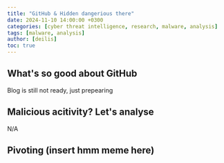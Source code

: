 ```yaml
---
title: "GitHub & Hidden dangerious there"
date: 2024-11-10 14:00:00 +0300
categories: [cyber threat intelligence, research, malware, analysis]
tags: [malware, analysis]
author: [deilis]
toc: true
---
```


## What's so good about GitHub
Blog is still not ready, just prepearing 

## Malicious acitivity? Let's analyse
N/A

## Pivoting (insert hmm meme here)
